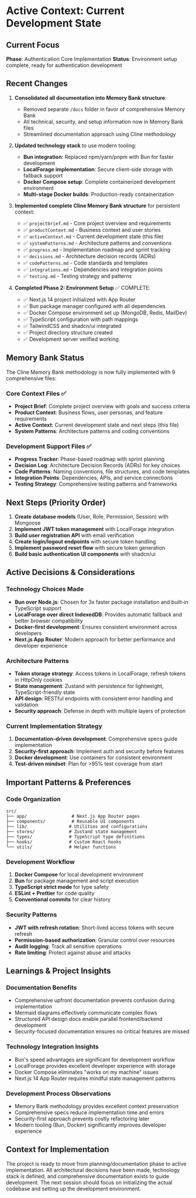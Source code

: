 # Active Context: Current Development State

## Current Focus

**Phase**: Authentication Core Implementation
**Status**: Environment setup complete, ready for authentication development

## Recent Changes

1. **Consolidated all documentation into Memory Bank structure**:
   - Removed separate `/docs` folder in favor of comprehensive Memory Bank
   - All technical, security, and setup information now in Memory Bank files
   - Streamlined documentation approach using Cline methodology

2. **Updated technology stack** to use modern tooling:
   - **Bun integration**: Replaced npm/yarn/pnpm with Bun for faster development
   - **LocalForage implementation**: Secure client-side storage with fallback support
   - **Docker Compose setup**: Complete containerized development environment
   - **Multi-stage Docker builds**: Production-ready containerization

3. **Implemented complete Cline Memory Bank structure** for persistent context:
   - ✅ `projectbrief.md` - Core project overview and requirements
   - ✅ `productContext.md` - Business context and user stories
   - ✅ `activeContext.md` - Current development state (this file)
   - ✅ `systemPatterns.md` - Architecture patterns and conventions
   - ✅ `progress.md` - Implementation roadmap and sprint tracking
   - ✅ `decisions.md` - Architecture decision records (ADRs)
   - ✅ `codePatterns.md` - Code standards and templates
   - ✅ `integrations.md` - Dependencies and integration points
   - ✅ `testing.md` - Testing strategy and patterns

4. **Completed Phase 2: Environment Setup** ✅ COMPLETE:
   - ✅ Next.js 14 project initialized with App Router
   - ✅ Bun package manager configured with all dependencies
   - ✅ Docker Compose environment set up (MongoDB, Redis, MailDev)
   - ✅ TypeScript configuration with path mappings
   - ✅ TailwindCSS and shadcn/ui integrated
   - ✅ Project directory structure created
   - ✅ Development server verified working

## Memory Bank Status

The Cline Memory Bank methodology is now fully implemented with 9 comprehensive files:

### Core Context Files ✅

- **Project Brief**: Complete project overview with goals and success criteria
- **Product Context**: Business flows, user personas, and feature requirements
- **Active Context**: Current development state and next steps (this file)
- **System Patterns**: Architecture patterns and coding conventions

### Development Support Files ✅

- **Progress Tracker**: Phase-based roadmap with sprint planning
- **Decision Log**: Architecture Decision Records (ADRs) for key choices
- **Code Patterns**: Naming conventions, file structures, and code templates
- **Integration Points**: Dependencies, APIs, and service connections
- **Testing Strategy**: Comprehensive testing patterns and frameworks

## Next Steps (Priority Order)

1. **Create database models** (User, Role, Permission, Session) with Mongoose
2. **Implement JWT token management** with LocalForage integration
3. **Build user registration API** with email verification
4. **Create login/logout endpoints** with secure token handling
5. **Implement password reset flow** with secure token generation
6. **Build basic authentication UI components** with shadcn/ui

## Active Decisions & Considerations

### Technology Choices Made

- **Bun over Node.js**: Chosen for 3x faster package installation and built-in TypeScript support
- **LocalForage over direct IndexedDB**: Provides automatic fallback and better browser compatibility
- **Docker-first development**: Ensures consistent environment across developers
- **Next.js App Router**: Modern approach for better performance and developer experience

### Architecture Patterns

- **Token storage strategy**: Access tokens in LocalForage, refresh tokens in HttpOnly cookies
- **State management**: Zustand with persistence for lightweight, TypeScript-friendly state
- **API design**: RESTful endpoints with consistent error handling and validation
- **Security approach**: Defense in depth with multiple layers of protection

### Current Implementation Strategy

1. **Documentation-driven development**: Comprehensive specs guide implementation
2. **Security-first approach**: Implement auth and security before features
3. **Docker development**: Use containers for consistent environment
4. **Test-driven mindset**: Plan for >95% test coverage from start

## Important Patterns & Preferences

### Code Organization

```
src/
├── app/                 # Next.js App Router pages
├── components/          # Reusable UI components
├── lib/                # Utilities and configurations
├── stores/             # Zustand state management
├── types/              # TypeScript type definitions
├── hooks/              # Custom React hooks
└── utils/              # Helper functions
```

### Development Workflow

1. **Docker Compose** for local development environment
2. **Bun** for package management and script execution
3. **TypeScript strict mode** for type safety
4. **ESLint + Prettier** for code quality
5. **Conventional commits** for clear history

### Security Patterns

- **JWT with refresh rotation**: Short-lived access tokens with secure refresh
- **Permission-based authorization**: Granular control over resources
- **Audit logging**: Track all sensitive operations
- **Rate limiting**: Protect against abuse and attacks

## Learnings & Project Insights

### Documentation Benefits

- Comprehensive upfront documentation prevents confusion during implementation
- Mermaid diagrams effectively communicate complex flows
- Structured API design docs enable parallel frontend/backend development
- Security-focused documentation ensures no critical features are missed

### Technology Integration Insights

- Bun's speed advantages are significant for development workflow
- LocalForage provides excellent developer experience with storage
- Docker Compose eliminates "works on my machine" issues
- Next.js 14 App Router requires mindful state management patterns

### Development Process Observations

- Memory Bank methodology provides excellent context preservation
- Comprehensive specs reduce implementation time and errors
- Security-first approach prevents costly refactoring later
- Modern tooling (Bun, Docker) significantly improves developer experience

## Context for Implementation

The project is ready to move from planning/documentation phase to active implementation. All architectural decisions have been made, technology stack is defined, and comprehensive documentation exists to guide development. The next session should focus on initializing the actual codebase and setting up the development environment.
